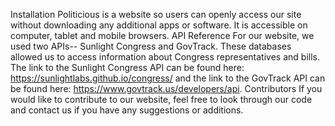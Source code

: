 Installation
Politicious is a website so users can openly access our site without downloading any additional apps or software. It is accessible on computer, tablet and mobile browsers.
API Reference
For our website, we used two APIs-- Sunlight Congress and GovTrack. These databases allowed us to access information about Congress representatives and bills. The link to the Sunlight Congress API can be found here: https://sunlightlabs.github.io/congress/ and the link to the GovTrack API can be found here: https://www.govtrack.us/developers/api.
Contributors
If you would like to contribute to our website, feel free to look through our code and contact us if you have any suggestions or additions. 